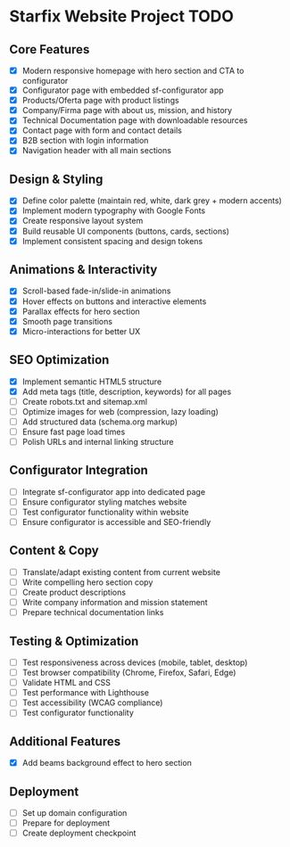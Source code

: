 # Starfix Website Project TODO

## Core Features
- [x] Modern responsive homepage with hero section and CTA to configurator
- [x] Configurator page with embedded sf-configurator app
- [x] Products/Oferta page with product listings
- [x] Company/Firma page with about us, mission, and history
- [x] Technical Documentation page with downloadable resources
- [x] Contact page with form and contact details
- [x] B2B section with login information
- [x] Navigation header with all main sections

## Design & Styling
- [x] Define color palette (maintain red, white, dark grey + modern accents)
- [x] Implement modern typography with Google Fonts
- [x] Create responsive layout system
- [x] Build reusable UI components (buttons, cards, sections)
- [x] Implement consistent spacing and design tokens

## Animations & Interactivity
- [x] Scroll-based fade-in/slide-in animations
- [x] Hover effects on buttons and interactive elements
- [x] Parallax effects for hero section
- [x] Smooth page transitions
- [x] Micro-interactions for better UX

## SEO Optimization
- [x] Implement semantic HTML5 structure
- [x] Add meta tags (title, description, keywords) for all pages
- [ ] Create robots.txt and sitemap.xml
- [ ] Optimize images for web (compression, lazy loading)
- [ ] Add structured data (schema.org markup)
- [ ] Ensure fast page load times
- [ ] Polish URLs and internal linking structure

## Configurator Integration
- [ ] Integrate sf-configurator app into dedicated page
- [ ] Ensure configurator styling matches website
- [ ] Test configurator functionality within website
- [ ] Ensure configurator is accessible and SEO-friendly

## Content & Copy
- [ ] Translate/adapt existing content from current website
- [ ] Write compelling hero section copy
- [ ] Create product descriptions
- [ ] Write company information and mission statement
- [ ] Prepare technical documentation links

## Testing & Optimization
- [ ] Test responsiveness across devices (mobile, tablet, desktop)
- [ ] Test browser compatibility (Chrome, Firefox, Safari, Edge)
- [ ] Validate HTML and CSS
- [ ] Test performance with Lighthouse
- [ ] Test accessibility (WCAG compliance)
- [ ] Test configurator functionality

## Additional Features
- [x] Add beams background effect to hero section

## Deployment
- [ ] Set up domain configuration
- [ ] Prepare for deployment
- [ ] Create deployment checkpoint
